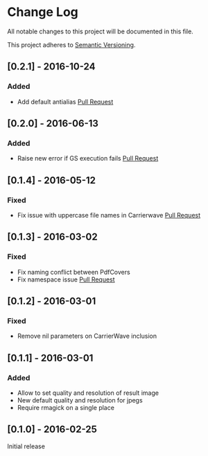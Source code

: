 # Change Log

All notable changes to this project will be documented in this file.

This project adheres to [Semantic Versioning](http://semver.org/).

## [0.2.1] - 2016-10-24
### Added
- Add default antialias [Pull Request](https://github.com/xing/pdf_cover/pull/6)

## [0.2.0] - 2016-06-13
### Added
- Raise new error if GS execution fails [Pull Request](https://github.com/xing/pdf_cover/pull/5)

## [0.1.4] - 2016-05-12
### Fixed
- Fix issue with uppercase file names in Carrierwave [Pull Request](https://github.com/xing/pdf_cover/pull/4)

## [0.1.3] - 2016-03-02
### Fixed
- Fix naming conflict between PdfCovers
- Fix namespace issue [Pull Request](https://github.com/xing/pdf_cover/pull/3)

## [0.1.2] - 2016-03-01
### Fixed
- Remove nil parameters on CarrierWave inclusion

## [0.1.1] - 2016-03-01
### Added
- Allow to set quality and resolution of result image
- New default quality and resolution for jpegs
- Require rmagick on a single place

## [0.1.0] - 2016-02-25
Initial release
